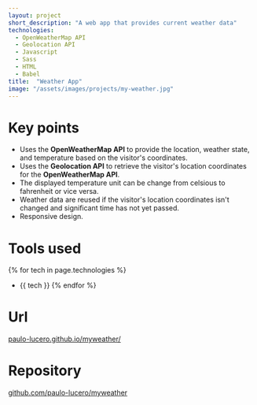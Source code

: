 ```yaml
---
layout: project
short_description: "A web app that provides current weather data"
technologies:
  - OpenWeatherMap API
  - Geolocation API
  - Javascript
  - Sass
  - HTML
  - Babel
title:  "Weather App"
image: "/assets/images/projects/my-weather.jpg"
---
```

# Key points

- Uses the **OpenWeatherMap API** to provide the location, weather state, and temperature based on the visitor's coordinates.
- Uses the **Geolocation API** to retrieve the visitor's location coordinates for the **OpenWeatherMap API**.
- The displayed temperature unit can be change from celsious to fahrenheit or vice versa.
- Weather data are reused if the visitor's location coordinates isn't changed and significant time has not yet passed.
- Responsive design.

# Tools used

{% for tech in page.technologies %}
- {{ tech }}
{% endfor %}

# Url

[paulo-lucero.github.io/myweather/](https://paulo-lucero.github.io/myweather/)

# Repository

[github.com/paulo-lucero/myweather](https://github.com/paulo-lucero/myweather)
